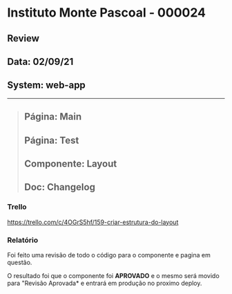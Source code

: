 # Instituto Monte Pascoal - 000024

## **Review**
## Data: 02/09/21
## System: web-app

***

> ## Página: Main
> ## Página: Test
> ## Componente: Layout
> ## Doc: Changelog

### Trello
https://trello.com/c/4OGrS5hf/159-criar-estrutura-do-layout  

### Relatório  
Foi feito uma revisão de todo o código para o componente e pagina em questão.  

O resultado foi que o componente foi **APROVADO** e o mesmo será movido para "Revisão Aprovada* e entrará em produção no proximo deploy.  

<!-- O resultado foi que a revisão foi **REPROVADA**, sendo necessário alguns ajustes para conclusão.

Segue a lista dos ajustes necessários:

- **CHANGELOG**
  - A estrutura está correta, porem necessário apenas um ajuste:
    - A ordem do das versões é da mais recente para a mais antiga.
    - Ex: 0.1.1 -> 0.1.0 -> 0.0.5 -> 0.0.2
  - Sempre que atualizar uma versão, é necessário atualizar a **version** no package
  - Para o proximo branch eu vou adicionando a versão no trello quando for necessário alterar
  - Para esses ajustes, vamos utilizar uma nova versão 0.1.6
- **Pagina Pages**
  - Adicionar as Páginas Main e Test
- **Pagina Test**
  - ok
- **Pagina Main**
  - ok
- **Componente Layout**
  - Header ok
  - Breadcrumb ok
  - Nav
    - Colocar largura fixa em 45px sempre, e não em 3% -->